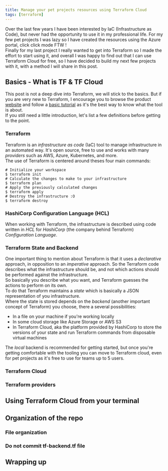 ```yaml
---
title: Manage your pet projects resources using Terraform Cloud
tags: [terraform]
---
```


Over the last few years I have been interested by IaC (Infrastructure as Code), but never had the opportunity to use it in my professional life. For my few pet projects I was lazy so I have created the resources using the Azure portal, click click mode FTW !  
Finally for my last project I really wanted to get into Terraform so I made the effort to start using it, and overall I was happy to find out that I can use Terraform Cloud for free, so I have decided to build my next few projects with it, with a method I will share in this post.


## Basics - What is TF & TF Cloud

This post is not a deep dive into Terraform, we will stick to the basics. But if you are very new to Terraform, I encourage you to browse the product [website](https://www.terraform.io/) and follow a [basic tutorial](https://learn.hashicorp.com/terraform) as it's the best way to know what the tool is about.  
If you still need a little introduction, let's list a few definitions before getting to the point.

### Terraform
Terraform is an *infrastructure as code* (IaC) tool to manage infrastructure in an automated way. It's open source, free to use and works with many *providers* such as AWS, Azure, Kubernetes, and more.  
The use of Terraform is centered around theses four main commands:
```terminal
# Initialize your workspace
$ terraform init
# Calculate the changes to make to your infrastructure
$ terraform plan
# Apply the previously calculated changes
$ terraform apply
# Destroy the infrastructure :O
$ terraform destroy
```

### HashiCorp Configuration Language (HCL)
When working with Terraform, the infrastructure is described using code written in *HCL* for *HashiCorp* (the company behind Terraform) *Configuration Language*.  

### Terraform State and Backend
One important thing to mention about Terraform is that it uses a *declarative* approach, in opposition to an *imperative* approach. So the Terraform code describes what the infrastructure should be, and not which actions should be performed against the infrastructure.  
So basically you describe what you want, and Terraform guesses the actions to perform on its own.  
To do that Terraform maintains a *state* which is basically a JSON representation of you infrastructure.  
Where the state is stored depends on the *backend* (another important concept of Terraform) you choose, there a several possibilities:
- In a file on your machine if you're working locally
- In some cloud storage like Azure Storage or AWS S3
- In Terraform Cloud, aka the platform provided by HashiCorp to store the versions of your state and run Terraform commands from disposable virtual machines  

The *local* backend is recommended for getting started, but once you're getting comfortable with the tooling you can move to Terraform cloud, even for pet projects as it's free to use for teams up to 5 users.

### Terraform Cloud

### Terraform providers

## Using Terraform Cloud from your terminal

## Organization of the repo
### File organization
### Do not commit tf-backend.tf file

## Wrapping up